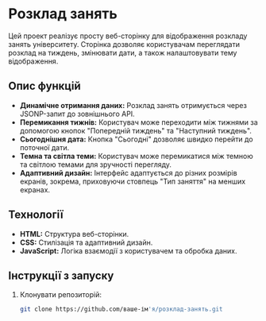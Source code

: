 # Розклад занять

Цей проект реалізує просту веб-сторінку для відображення розкладу занять університету. Сторінка дозволяє користувачам переглядати розклад на тиждень, змінювати дати, а також налаштовувати тему відображення.

## Опис функцій

- **Динамічне отримання даних:** Розклад занять отримується через JSONP-запит до зовнішнього API.
- **Перемикання тижнів:** Користувач може переходити між тижнями за допомогою кнопок "Попередній тиждень" та "Наступний тиждень".
- **Сьогоднішня дата:** Кнопка "Сьогодні" дозволяє швидко перейти до поточної дати.
- **Темна та світла теми:** Користувач може перемикатися між темною та світлою темами для зручності перегляду.
- **Адаптивний дизайн:** Інтерфейс адаптується до різних розмірів екранів, зокрема, приховуючи стовпець "Тип заняття" на менших екранах.

## Технології

- **HTML:** Структура веб-сторінки.
- **CSS:** Стилізація та адаптивний дизайн.
- **JavaScript:** Логіка взаємодії з користувачем та обробка даних.

## Інструкції з запуску

1. Клонувати репозиторій:
   ```bash
   git clone https://github.com/ваше-ім'я/розклад-занять.git
